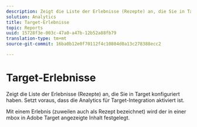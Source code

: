 ```yaml
---
description: Zeigt die Liste der Erlebnisse (Rezepte) an, die Sie in Target konfiguriert haben. Setzt voraus, dass die Analytics für Target-Integration aktiviert ist.
solution: Analytics
title: Target-Erlebnisse
topic: Reports
uuid: 15728f3e-003c-47a0-a47b-12b52a88fb79
translation-type: tm+mt
source-git-commit: 16ba0b12e0f70112f4c10804d0a13c278388ecc2

---
```



# Target-Erlebnisse

Zeigt die Liste der Erlebnisse (Rezepte) an, die Sie in Target konfiguriert haben. Setzt voraus, dass die Analytics für Target-Integration aktiviert ist.

Mit einem Erlebnis (zuweilen auch als Rezept bezeichnet) wird der in einer mbox in Adobe Target angezeigte Inhalt festgelegt.
